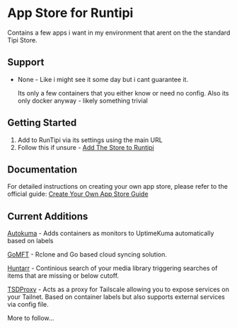 # App Store for Runtipi

Contains a few apps i want in my environment that arent on the the standard Tipi Store.

## Support

- None - Like i might see it some day but i cant guarantee it.

  Its only a few containers that you either know or need no config.
  Also its only docker anyway - likely something trivial

## Getting Started

1. Add to RunTipi via its settings using the main URL
2. Follow this if unsure - [Add The Store to Runtipi](https://runtipi.io/docs/guides/create-your-own-app-store#add-your-new-store-to-runtipi)
   

## Documentation

For detailed instructions on creating your own app store, please refer to the official guide:
[Create Your Own App Store Guide](https://runtipi.io/docs/guides/create-your-own-app-store)


## Current Additions

 [Autokuma](https://github.com/BigBoot/AutoKuma) - Adds containers as monitors to UptimeKuma automatically based on labels
 
 [GoMFT](https://github.com/StarFleetCPTN/GoMFT) - Rclone and Go based cloud syncing solution.
 
 [Huntarr](https://github.com/plexguide/Huntarr.io) - Continious search of your media library triggering searches of items that are missing or below cutoff.
 
 [TSDProxy](https://github.com/almeidapaulopt/tsdproxy) - Acts as a proxy for Tailscale allowing you to expose services on your Tailnet. Based on container labels but also supports external services via config file.

 More to follow...
